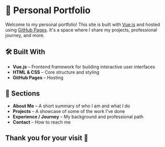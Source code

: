 # 💼 Personal Portfolio

Welcome to my personal portfolio! This site is built with [Vue.js](https://vuejs.org/) and hosted using [GitHub Pages](https://pages.github.com/). It's a space where I share my projects, professional journey, and more.


## 🛠️ Built With

- **Vue.js** – Frontend framework for building interactive user interfaces
- **HTML & CSS** – Core structure and styling
- **GitHub Pages** – Hosting

## 📁 Sections

- **About Me** – A short summary of who I am and what I do
- **Projects** – A showcase of some of the work I’ve done
- **Experience / Journey** – My background and professional path
- **Contact** – How to reach me

## Thank you for your visit 🌸
